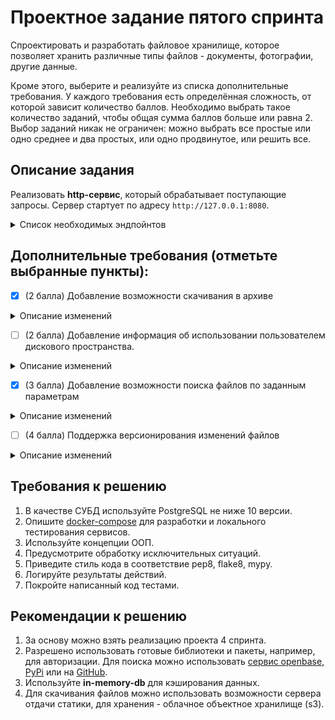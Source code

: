 # Проектное задание пятого спринта

Спроектировать и разработать файловое хранилище, которое позволяет хранить различные типы файлов - документы, фотографии, другие данные.

Кроме этого, выберите и реализуйте из списка дополнительные требования. У каждого требования есть определённая сложность, от которой зависит количество баллов. Необходимо выбрать такое количество заданий, чтобы общая сумма баллов больше или равна 2. Выбор заданий никак не ограничен: можно выбрать все простые или одно среднее и два простых, или одно продвинутое, или решить все.

## Описание задания

Реализовать **http-сервис**, который обрабатывает поступающие запросы. Сервер стартует по адресу `http://127.0.0.1:8080`.

<details>
<summary> Список необходимых эндпойнтов </summary>

1. Статус активности связанных сервисов

```
GET /ping
```
Получить информацию о времени доступа ко всем связанным сервисам, например, к БД, кэшам, примонтированным дискам, etc.

**Response**
```json
{
    "db": 1.27,
    "cache": 1.89,
    ...
    "service-N": 0.56
}
```

2. Регистрация пользователя.

```
POST /register
```
Регистрация нового пользователя. Запрос принимает на вход логин и пароль для создания новой учетной записи.


3. Авторизация пользователя.

```
POST /auth
```
Запрос принимает на вход логин и пароль учетной записи и возвращает авторизационный токен. Далее все запросы проверяют наличие токена в заголовках - `Authorization: Bearer <token>`


4. Информация о загруженных файлах

```
GET /files/list
```
Вернуть информацию о ранее загруженных файлах. Доступно только авторизованному пользователю.

**Response**
```json
{
    "account_id": "AH4f99T0taONIb-OurWxbNQ6ywGRopQngc",
    "files": [
          {
            "id": "a19ad56c-d8c6-4376-b9bb-ea82f7f5a853",
            "name": "notes.txt",
            "created_ad": "2020-09-11T17:22:05Z",
            "path": "/homework/test-fodler/notes.txt",
            "size": 8512,
            "is_downloadable": true
          },
        ...
          {
            "id": "113c7ab9-2300-41c7-9519-91ecbc527de1",
            "name": "tree-picture.png",
            "created_ad": "2019-06-19T13:05:21Z",
            "path": "/homework/work-folder/environment/tree-picture.png",
            "size": 1945,
            "is_downloadable": true
          }
    ]
}
```


5. Загрузить файл в хранилище

```
POST /files/upload
```
Метод загрузки файла в хранилище. Доступно только авторизованному пользователю.
Для загрузки заполняется полный путь до файла, в который будет загружен/переписан загружаемый файл. Если нужные директории не существуют, то они будут созданы автоматически.
Так же, есть возможность указать путь до директории. В этом случае имя создаваемого файла будет создано в соответствии с текущим передаваемым именем файла.

**Request parameters**
```
{
    "path": <full-path-to-save-file>||<path-to-folder>,
}
```
**Response**
```json
{
    "id": "a19ad56c-d8c6-4376-b9bb-ea82f7f5a853",
    "name": "notes.txt",
    "created_ad": "2020-09-11T17:22:05Z",
    "path": "/homework/test-fodler/notes.txt",
    "size": 8512,
    "is_downloadable": true
}
```


6. Скачать загруженный файл

```
GET /files/download
```
Скачивание ранее загруженного файла. Доступно только авторизованному пользователю.

**Path parameters**
```
/?path=<path-to-file>||<file-meta-id>
```
Возможность скачивания есть как по переданному пути до файла, так и по идентификатору.


</details>


## Дополнительные требования (отметьте выбранные пункты):

- [x] (2 балла) Добавление возможности скачивания в архиве

<details>
<summary> Описание изменений </summary>

```
GET /files/download
```
Path-параметр расширяется дополнительным параметром - `compression_type`. Доступно только авторизованному пользователю.

Дополнительно в `path` можно указать как путь до директории, так и его **UUID**. При скачивании директории будут скачиваться все файлы, находящиеся в нем.

**Path parameters**
```
/?path=[<path-to-file>||<file-meta-id>||<path-to-folder>||<folder-meta-id>] & compression_type"=[zip||tar||7z]
```
</details>

- [ ] (2 балла) Добавление информация об использовании пользователем дискового пространства.

<details>
<summary> Описание изменений </summary>

```
GET /user/status
```
Вернуть информацию о статусе использования дискового пространства и ранее загруженных файлах. Доступно только авторизованному пользователю.

**Response**
```json
{
    "account_id": "taONIb-OurWxbNQ6ywGRopQngc",
    "info": {
        "root_folder_id": "19f25-3235641",
        "home_folder_id": "19f25-3235641"
    },
    "folders": [
        "root": {
            "allocated": "1000000",
            "used": "395870",
            "files": 89
        },
        "home": {
            "allocated": "1590",
            "used": "539",
            "files": 19
        },
        ...,
        "folder-188734": {
            "allocated": "300",
            "used": "79",
            "files": 2
      }
    ]
}
```
</details>


- [x] (3 балла) Добавление возможности поиска файлов по заданным параметрам

<details>
<summary> Описание изменений </summary>

```
POST /files/search
```
Вернуть информацию о загруженных файла в по заданным параметрам. Доступно только авторизованному пользователю.

**Request**
```json
{
    "options": {
        "path": <folder-id-to-search>,
        "extension": <file-extension>,
        "order_by": <field-to-order-search-result>,
        "limit": <max-number-of-results>
    },
    "query": "<any-text||regex>"
}
```

**Response**
```json
{
    "mathes": [
          {
            "id": "113c7ab9-2300-41c7-9519-91ecbc527de1",
            "name": "tree-picture.png",
            "created_ad": "2019-06-19T13:05:21Z",
            "path": "/homework/work-folder/environment/tree-picture.png",
            "size": 1945,
            "is_downloadable": true
          },
        ...
    ]
}
```
</details>

- [ ] (4 балла) Поддержка версионирования изменений файлов

<details>
<summary> Описание изменений </summary>

```
POST /files/revisions
```
Вернуть информацию о изменениях файла по заданным параметрам. Доступно только авторизованному пользователю.

**Request**
```json
{
    "path": <path-to-file>||<file-meta-id>,
    "limit": <max-number-of-results>
}
```

**Response**
```json
{
    "revisions": [
          {
            "id": "b1863132-5db6-44fe-9d34-b944ab06ad81",
            "name": "presentation.pptx",
            "created_ad": "2020-09-11T17:22:05Z",
            "path": "/homework/learning/presentation.pptx",
            "size": 3496,
            "is_downloadable": true,
            "rev_id": "676ffc2a-a9a5-47f6-905e-99e024ca8ac8",
            "hash": "e3b0c44298fc1c149afbf4c8996fb92427ae41e4649b934ca495991b7852b855",
            "modified_at": "2020-09-21T05:13:49Z"
          },
        ...
    ]
}
```
</details>

## Требования к решению

1. В качестве СУБД используйте PostgreSQL не ниже 10 версии.
2. Опишите [docker-compose](docker-compose.yml) для разработки и локального тестирования сервисов.
3. Используйте концепции ООП.
4. Предусмотрите обработку исключительных ситуаций.
5. Приведите стиль кода в соответствие pep8, flake8, mypy.
6. Логируйте результаты действий.
7. Покройте написанный код тестами.


## Рекомендации к решению

1. За основу можно взять реализацию проекта 4 спринта.
2. Разрешено использовать готовые библиотеки и пакеты, например, для авторизации. Для поиска можно использовать [сервис openbase](https://openbase.com/categories/python), [PyPi](https://pypi.org/) или на [GitHub](https://github.com/search?).
3. Используйте **in-memory-db** для кэширования данных.
4. Для скачивания файлов можно использовать возможности сервера отдачи статики, для хранения - облачное объектное хранилище (s3).
